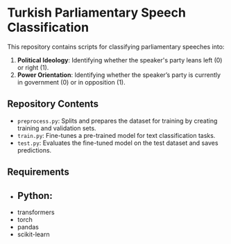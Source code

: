 # Turkish Parliamentary Speech Classification

This repository contains scripts for classifying parliamentary speeches into:
1. **Political Ideology**: Identifying whether the speaker's party leans left (0) or right (1).
2. **Power Orientation**: Identifying whether the speaker’s party is currently in government (0) or in opposition (1).

## Repository Contents
- `preprocess.py`: Splits and prepares the dataset for training by creating training and validation sets.
- `train.py`: Fine-tunes a pre-trained model for text classification tasks.
- `test.py`: Evaluates the fine-tuned model on the test dataset and saves predictions.

## Requirements
- ## Python:
- transformers
- torch
- pandas
- scikit-learn
